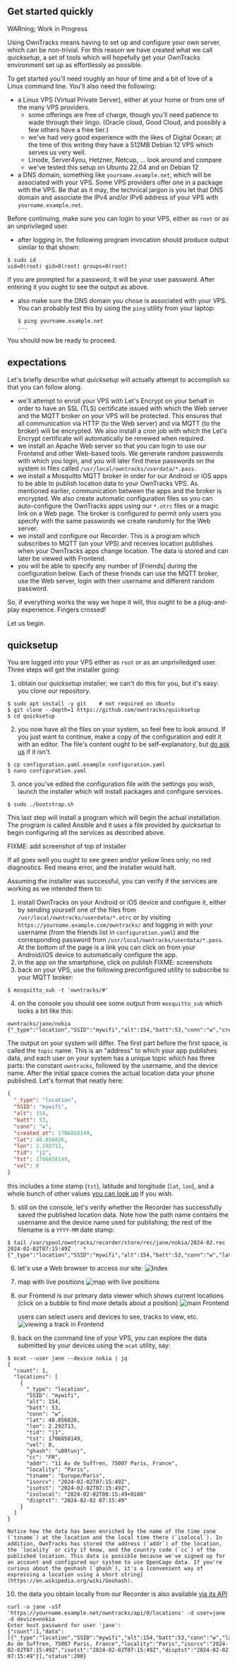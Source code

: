 ## Get started quickly

WARning; Work in Progress

Using OwnTracks means having to set up and configure your own server, which can be non-trivial. For this reason we have created what we call _quicksetup_, a set of tools which will hopefully get your OwnTracks environment set up as effortlessly as possible.

To get started you'll need roughly an hour of time and a bit of love of a Linux command line. You'll also need the following:

- a Linux VPS (Virtual Private Server), either at your home or from one of the many VPS providers.
  - some offerings are free of charge, though you'll need patience to wade through their lingo. (Oracle cloud, Good Cloud, and possibly a few others have a free tier.)
  - we've had very good experience with the likes of Digital Ocean; at the time of this writing they have a 512MB Debian 12 VPS which serves us very well.
  - Linode, Server4you, Hetzner, Netcup, ... look around and compare
  - we've tested this setup on Ubuntu 22.04 and on Debian 12
- a DNS domain, something like `yourname.example.net`, which will be associated with your VPS. Some VPS providers offer one in a package with the VPS. Be that as it may, the technical jargon is you let that DNS domain and associate the IPv4 and/or IPv6 address of your VPS with `yourname.example.net`.

Before continuing, make sure you can login to your VPS, either as `root` or as an unprivileged user.
- after logging in, the following program invocation should produce output similar to that shown:

```console
$ sudo id
uid=0(root) gid=0(root) groups=0(root)
```

  if you are prompted for a password, it will be your user password. After entering it you ought to see the output as above.

- also make sure the DNS domain you chose is associated with your VPS. You can probably test this by using the `ping` utility from your laptop:

   ```console
   $ ping yourname.example.net
   ...
   ```

You should now be ready to proceed.

## expectations

Let's briefly describe what _quicksetup_ will actually attempt to accomplish so that you can follow along.

- we'll attempt to enroll your VPS with Let's Encrypt on your behalf in order to have an SSL (TLS) certificate issued with which the Web server and the MQTT broker on your VPS will be protected. This ensures that all communication via HTTP (to the Web server) and via MQTT (to the broker) will be encrypted. We also install a _cron_ job with which the Let's Encrypt certificate will automatically be renewed when required.
- we install an Apache Web server so that you can login to use our Frontend and other Web-based tools. We generate random passwords with which you login, and you will later find these passwords on the system in files called `/usr/local/owntracks/userdata/*.pass`.
- we install a Mosquitto MQTT broker in order for our Android or iOS apps to be able to publish location data to your OwnTracks VPS. As mentioned earlier, communication between the apps and the broker is encrypted. We also create automatic configuration files so you can auto-configure the OwnTracks apps using our `*.otrc` files or a magic link on a Web page. The broker is configured to permit only users you specify with the same passwords we create randomly for the Web server.
- we install and configure our Recorder. This is a program which subscribes to MQTT (on your VPS) and receives location publishes when your OwnTracks apps change location. The data is stored and can later be viewed with Frontend.
- you will be able to specify any number of [Friends] during the configuration below. Each of these friends can use the MQTT broker, use the Web server, login with their username and different random password.

So, if everything works the way we hope it will, this ought to be a plug-and-play experience. Fingers crossed!

Let us begin.

## quicksetup

You are logged into your VPS either as `root` or as an unpriviledged user. Three steps will get the installer going:

1. obtain our _quicksetup_ installer; we can't do this for you, but it's easy: you clone our repository.

```console
$ sudo apt install -y git    # not required on Ubuntu
$ git clone --depth=1 https://github.com/owntracks/quicksetup
$ cd quicksetup
```

2. you now have all the files on your system, so feel free to look around. If you just want to continue, make a copy of the configuration and edit it with an editor. The file's content ought to be self-explanatory, but [do ask us](https://github.com/owntracks/quicksetup/issues) if it isn't.

```console
$ cp configuration.yaml.example configuration.yaml
$ nano configuration.yaml
```

3. once you've edited the configuration file with the settings you wish, launch the installer which will install packages and configure services.

```console
$ sudo ./bootstrap.sh
```

This last step will install a program which will begin the actual installation. The program is called Ansible and it uses a file provided by _quicksetup_ to begin configuring all the services as described above.

FIXME: add screenshot of top of installer

If all goes well you ought to see green and/or yellow lines only; no red diagnostics. Red means error, and the installer would halt.

Assuming the installer was successful, you can verify if the services are working as we intended them to:

1. install OwnTracks on your Android or iOS device and configure it, either by sending yourself one of the files from `/usr/local/owntracks/userdata/*.otrc` or by visiting `https://yourname.example.com/owntracks/` and logging in with your username (from the friends list in `configuration.yaml`) and the corresponding password from `/usr/local/owntracks/userdata/*.pass`. At the bottom of the page is a link you can click on from your Android/iOS device to automatically configure the app.
2. in the app on the smartphone, click on publish 
   FIXME: screenshots
3. back on your VPS, use the following preconfigured utility to subscribe to your MQTT broker:

```console
$ mosquitto_sub -t 'owntracks/#'
```
4. on the console you should see some output from `mosquitto_sub` which looks a bit like this:

```
owntracks/jane/nokia {"_type":"location","SSID":"mywifi","alt":154,"batt":53,"conn":"w","created_at":1706856299,"lat":48.856826,"lon":2.292713,"tid":"j1","tst":1706856298,"vel":0}
```
   The output on your system will differ. The first part before the first space, is called the `topic` name. This is an "address" to which your app publishes data, and each user on your system has a unique topic which has three parts: the constant `owntracks`, followed by the username, and the device name. After the initial space comes the actual location data your phone published. Let's format that neatly here:

```json
{
  "_type": "location",
  "SSID": "mywifi",
  "alt": 154,
  "batt": 53,
  "conn": "w",
  "created_at": 1706858149,
  "lat": 48.856826,
  "lon": 2.292713,
  "tid": "j1",
  "tst": 1706858149,
  "vel": 0
}
```

   this includes a time stamp (`tst`), latitude and longitude (`lat`, `lon`), and a whole bunch of other values [you can look up](https://owntracks.org/booklet/tech/json) if you wish. 
    
5. still on the console, let's verify whether the Recorder has successfully saved the published location data. Note how the path name contains the username and the device name used for publishing; the rest of the filename is a `YYYY-MM` date stamp:

```console
$ tail /var/spool/owntracks/recorder/store/rec/jane/nokia/2024-02.rec
2024-02-02T07:15:49Z	*                 	{"_type":"location","SSID":"mywifi","alt":154,"batt":53,"conn":"w","lat":48.856826,"lon":2.292713,"tid":"j1","tst":1706858149,"vel":0}
```

6. let's use a Web browser to access our site:
   ![Index](qs//rabbit-10663.png)

7. map with live positions
   ![map with live positions](qs//rabbit-10664.png)

8. our Frontend is our primary data viewer which shows current locations (click on a bubble to find more details about a position)
   ![main Frontend](qs//rabbit-10665.png)

   users can select users and devices to see, tracks to view, etc.
   ![viewing a track in Frontend](qs//rabbit-10667.png)

9. back on the command line of your VPS, you can explore the data submitted by your devices using the `ocat` utility, say:

```console
$ ocat --user jane --device nokia | jq
{
  "count": 1,
  "locations": [
    {
      "_type": "location",
      "SSID": "mywifi",
      "alt": 154,
      "batt": 53,
      "conn": "w",
      "lat": 48.856826,
      "lon": 2.292713,
      "tid": "j1",
      "tst": 1706858149,
      "vel": 0,
      "ghash": "u09tunj",
      "cc": "FR",
      "addr": "11 Av de Suffren, 75007 Paris, France",
      "locality": "Paris",
      "tzname": "Europe/Paris",
      "isorcv": "2024-02-02T07:15:49Z",
      "isotst": "2024-02-02T07:15:49Z",
      "isolocal": "2024-02-02T08:15:49+0100"
      "disptst": "2024-02-02 07:15:49"
    }
  ]
}
```

    Notice how the data has been enriched by the name of the time zone (`tzname`) at the location and the local time there (`isolocal`). In addition, OwnTracks has stored the address (`addr`) of the location, the `locality` or city if know, and the country code (`cc`) of the published location. This data is possible because we've signed up for an account and configured our system to use OpenCage data. If you're curious about the geohash (`ghash`), it's a [convenient way of expressing a location using a short string](https://en.wikipedia.org/wiki/Geohash).

10. the data you obtain locally from our Recorder is also available [via its API](https://github.com/owntracks/recorder/blob/master/API.md)

```console
curl -u jane -sSf 'https://yourname.example.net/owntracks/api/0/locations' -d user=jane -d device=nokia
Enter host password for user 'jane':
{"count":1,"data":[{"_type":"location","SSID":"mywifi","alt":154,"batt":53,"conn":"w","lat":48.856826,"lon":2.292713,"tid":"j1","tst":1706858149,"vel":0,"ghash":"u09tunj","cc":"FR","addr":"11 Av de Suffren, 75007 Paris, France","locality":"Paris","isorcv":"2024-02-02T07:15:49Z","isotst":"2024-02-02T07:15:49Z","disptst":"2024-02-02 07:15:49"}],"status":200}
```
